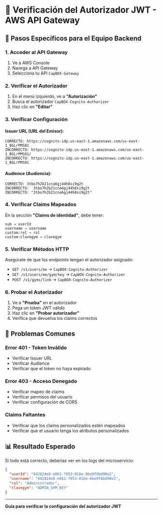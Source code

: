 # 🔐 Verificación del Autorizador JWT - AWS API Gateway

## 🎯 **Pasos Específicos para el Equipo Backend**

### **1. Acceder al API Gateway**
1. Ve a AWS Console
2. Navega a API Gateway
3. Selecciona tu API `CapBOX-Gateway`

### **2. Verificar el Autorizador**
1. En el menú izquierdo, ve a **"Autorización"**
2. Busca el autorizador `CapBOX-Cognito-Authorizer`
3. Haz clic en **"Editar"**

### **3. Verificar Configuración**

#### **Issuer URL (URL del Emisor):**
```
CORRECTO: https://cognito-idp.us-east-1.amazonaws.com/us-east-1_BGLrPMS01
INCORRECTO: https://cognito-idp.us-east-1.amazonaws.com/us-east-1_BGLrPMS01/
INCORRECTO: https://cognito-idp.us-east-1.amazonaws.com/us-east-1_BGLrPMS01 
```

#### **Audience (Audiencia):**
```
CORRECTO: 3tbo7h2b21cna6gj44h8si9g2t
INCORRECTO:  3tbo7h2b21cna6gj44h8si9g2t 
INCORRECTO: "3tbo7h2b21cna6gj44h8si9g2t"
```

### **4. Verificar Claims Mapeados**

En la sección **"Claims de identidad"**, debe tener:

```
sub → userId
username → username
custom:rol → rol
custom:clavegym → clavegym
```

### **5. Verificar Métodos HTTP**

Asegúrate de que los endpoints tengan el autorizador asignado:

- `GET /v1/users/me` → `CapBOX-Cognito-Authorizer`
- `GET /v1/users/me/gym/key` → `CapBOX-Cognito-Authorizer`
- `POST /v1/gyms/link` → `CapBOX-Cognito-Authorizer`

### **6. Probar el Autorizador**

1. Ve a **"Prueba"** en el autorizador
2. Pega un token JWT válido
3. Haz clic en **"Probar autorizador"**
4. Verifica que devuelva los claims correctos

## 🚨 **Problemas Comunes**

### **Error 401 - Token Inválido**
- Verificar Issuer URL
- Verificar Audience
- Verificar que el token no haya expirado

### **Error 403 - Acceso Denegado**
- Verificar mapeo de claims
- Verificar permisos del usuario
- Verificar configuración de CORS

### **Claims Faltantes**
- Verificar que los claims personalizados estén mapeados
- Verificar que el usuario tenga los atributos personalizados

## 📊 **Resultado Esperado**

Si todo está correcto, deberías ver en los logs del microservicio:

```json
{
  "userId": "842824e8-e061-7053-016e-8be9f8bd90e2",
  "username": "842824e8-e061-7053-016e-8be9f8bd90e2",
  "rol": "Administrador",
  "clavegym": "ADMIN_GYM_KEY"
}
```

---
**Guía para verificar la configuración del autorizador JWT** 